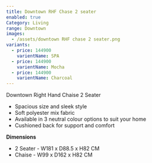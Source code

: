 ```yaml
---
title: Downtown RHF Chase 2 seater
enabled: true
Category: Living
range: Downtown
images:
  - /assets/downtown RHF chase 2 seater.png
variants:
  - price: 144900
    varientName: SPA
  - price: 144900
    varientName: Mocha
  - price: 144900
    varientName: Charcoal
---
```

Downtown Right Hand Chaise 2 Seater

* Spacious size and sleek style
* Soft polyester mix fabric
* Available in 3 neutral colour options to suit your home
* Cushioned back for support and comfort

**Dimensions**
* 2 Seater - W181 x D88.5 x H82 CM
* Chaise - W99 x D162 x H82 CM